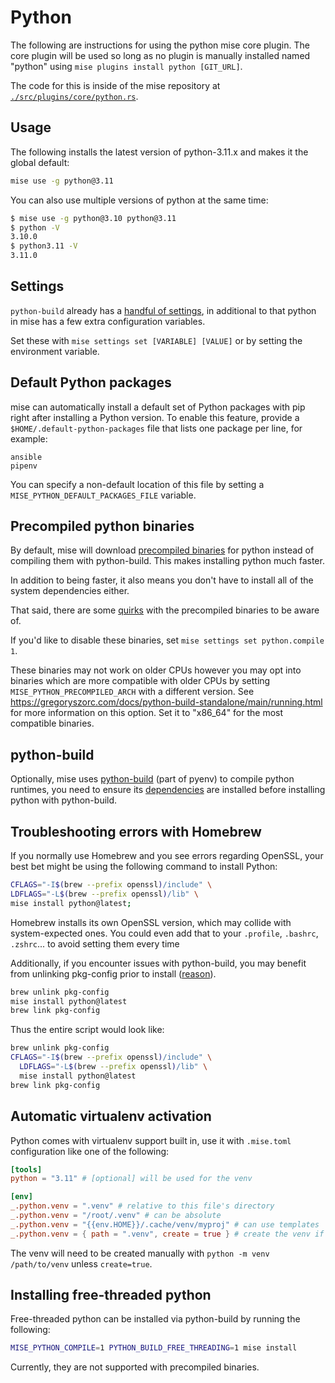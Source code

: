 # Python

The following are instructions for using the python mise core plugin. The core plugin will be used
so long as no plugin is manually
installed named "python" using `mise plugins install python [GIT_URL]`.

The code for this is inside of the mise repository
at [`./src/plugins/core/python.rs`](https://github.com/jdx/mise/blob/main/src/plugins/core/python.rs).

## Usage

The following installs the latest version of python-3.11.x and makes it the global
default:

```sh
mise use -g python@3.11
```

You can also use multiple versions of python at the same time:

```sh
$ mise use -g python@3.10 python@3.11
$ python -V
3.10.0
$ python3.11 -V
3.11.0
```

## Settings

`python-build` already has
a [handful of settings](https://github.com/pyenv/pyenv/tree/master/plugins/python-build), in
additional to that python in mise has a few extra configuration variables.

Set these with `mise settings set [VARIABLE] [VALUE]` or by setting the environment variable.

<script setup>
import { data } from '/settings.data.ts';
import Setting from '/components/setting.vue';

const settings = data.find(s => s.key === 'python').settings;
</script>

<Setting v-for="setting in settings" :setting="setting" :key="setting.key" :level="3" />

## Default Python packages

mise can automatically install a default set of Python packages with pip right after installing a
Python version. To enable this feature, provide a `$HOME/.default-python-packages` file that lists
one package per line, for example:

```text
ansible
pipenv
```

You can specify a non-default location of this file by setting a `MISE_PYTHON_DEFAULT_PACKAGES_FILE`
variable.

## Precompiled python binaries

By default, mise will
download [precompiled binaries](https://github.com/indygreg/python-build-standalone)
for python instead of compiling them with python-build. This makes installing python much faster.

In addition to being faster, it also means you don't have to install all of the system dependencies
either.

That said, there are
some [quirks](https://github.com/indygreg/python-build-standalone/blob/main/docs/quirks.rst)
with the precompiled binaries to be aware of.

If you'd like to disable these binaries, set `mise settings set python.compile 1`.

These binaries may not work on older CPUs however you may opt into binaries which
are more compatible with older CPUs by setting `MISE_PYTHON_PRECOMPILED_ARCH` with
a different version. See <https://gregoryszorc.com/docs/python-build-standalone/main/running.html> for
more information
on this option. Set it to "x86_64" for the most compatible binaries.

## python-build

Optionally, mise
uses [python-build](https://github.com/pyenv/pyenv/tree/master/plugins/python-build) (part of pyenv)
to compile python runtimes,
you need to ensure
its [dependencies](https://github.com/pyenv/pyenv/wiki#suggested-build-environment) are installed
before installing python with
python-build.

## Troubleshooting errors with Homebrew

If you normally use Homebrew and you see errors regarding OpenSSL,
your best bet might be using the following command to install Python:

```sh
CFLAGS="-I$(brew --prefix openssl)/include" \
LDFLAGS="-L$(brew --prefix openssl)/lib" \
mise install python@latest;
```

Homebrew installs its own OpenSSL version, which may collide with system-expected ones.
You could even add that to your
`.profile`,
`.bashrc`,
`.zshrc`...
to avoid setting them every time

Additionally, if you encounter issues with python-build,
you may benefit from unlinking pkg-config prior to install
([reason](https://github.com/pyenv/pyenv/issues/2823#issuecomment-1769081965)).

```sh
brew unlink pkg-config
mise install python@latest
brew link pkg-config
```

Thus the entire script would look like:

```sh
brew unlink pkg-config
CFLAGS="-I$(brew --prefix openssl)/include" \
  LDFLAGS="-L$(brew --prefix openssl)/lib" \
  mise install python@latest
brew link pkg-config
```

## Automatic virtualenv activation

Python comes with virtualenv support built in, use it with `.mise.toml` configuration like
one of the following:

```toml
[tools]
python = "3.11" # [optional] will be used for the venv

[env]
_.python.venv = ".venv" # relative to this file's directory
_.python.venv = "/root/.venv" # can be absolute
_.python.venv = "{{env.HOME}}/.cache/venv/myproj" # can use templates
_.python.venv = { path = ".venv", create = true } # create the venv if it doesn't exist
```

The venv will need to be created manually with `python -m venv /path/to/venv` unless `create=true`.

## Installing free-threaded python

Free-threaded python can be installed via python-build by running the following:

```bash
MISE_PYTHON_COMPILE=1 PYTHON_BUILD_FREE_THREADING=1 mise install
```

Currently, they are not supported with precompiled binaries.
